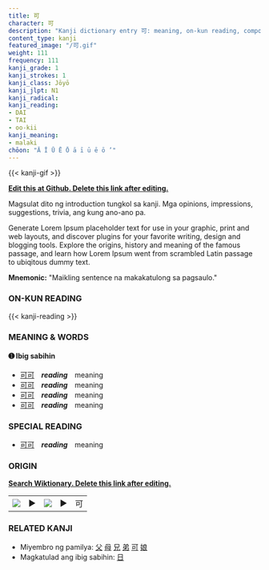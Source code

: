 ```yaml
---
title: 可
character: 可
description: "Kanji dictionary entry 可: meaning, on-kun reading, compounds, origin, related kanji"
content_type: kanji
featured_image: "/可.gif"
weight: 111
frequency: 111
kanji_grade: 1
kanji_strokes: 1
kanji_class: Jōyō
kanji_jlpt: N1
kanji_radical: 
kanji_reading: 
- DAI
- TAI
- oo-kii
kanji_meaning:
- malaki
chōon: "Ā Ī Ū Ē Ō ā ī ū ē ō ’"
---
```

[//]: # (Don't edit the line below. Kanji animated GIF code is automatically generated.)
{{< kanji-gif >}}

[//]: # (Edit below this line.)

**[Edit this at Github. Delete this link after editing.](https://github.com/tim0g/tim/tree/main/content/kanji/可/index.md)**

Magsulat dito ng introduction tungkol sa kanji. Mga opinions, impressions, suggestions, trivia, ang kung ano-ano pa.

Generate Lorem Ipsum placeholder text for use in your graphic, print and web layouts, and discover plugins for your favorite writing, design and blogging tools. Explore the origins, history and meaning of the famous passage, and learn how Lorem Ipsum went from scrambled Latin passage to ubiqitous dummy text.
 
**Mnemonic:** "Maikling sentence na makakatulong sa pagsaulo."

### ON-KUN READING

[//]: # (Don't edit the line below. ON-KUN READING code is automatically generated.)
{{< kanji-reading >}}

### MEANING & WORDS

#### ➊ **Ibig sabihin**
  - [可](../可)[可](../可)　***reading***　meaning
  - [可](../可)[可](../可)　***reading***　meaning
  - [可](../可)[可](../可)　***reading***　meaning
  - [可](../可)[可](../可)　***reading***　meaning

### SPECIAL READING
  - [可](../可)[可](../可)　***reading***　meaning

### ORIGIN

**[Search Wiktionary. Delete this link after editing.](https://wiktionary.org/wiki/可)**
<table class="kanji-table"><tr><td>
<img src="60px-可-bronze.svg.png">
</td><td>▶</td><td>
<img src="60px-可-oracle.svg.png">
</td><td>▶</td>
<td class="kanji-origin">可</td>
</tr></table>

### RELATED KANJI
- Miyembro ng pamilya: [父](../父) [母](../母) [兄](../兄) [弟](../弟) [可](../可) [娘](../娘)
- Magkatulad ang ibig sabihin: [日](../日)
